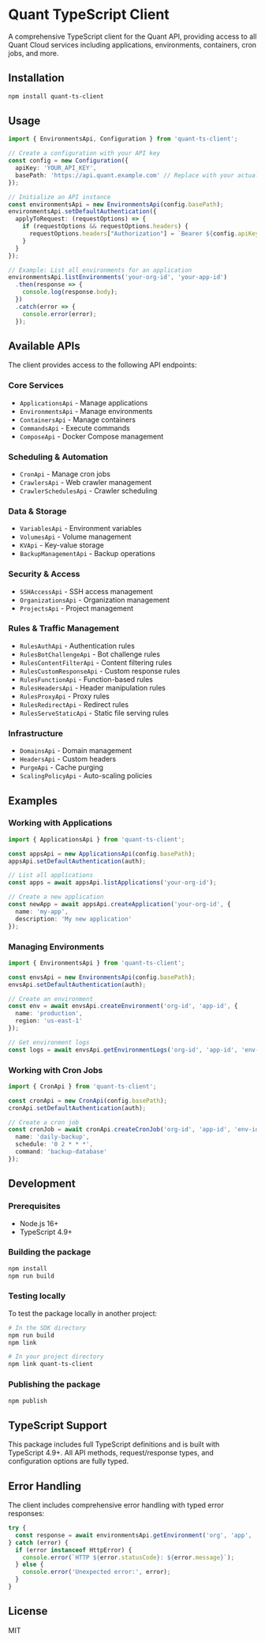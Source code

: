 # Quant TypeScript Client

A comprehensive TypeScript client for the Quant API, providing access to all Quant Cloud services including applications, environments, containers, cron jobs, and more.

## Installation

```bash
npm install quant-ts-client
```

## Usage

```typescript
import { EnvironmentsApi, Configuration } from 'quant-ts-client';

// Create a configuration with your API key
const config = new Configuration({
  apiKey: 'YOUR_API_KEY',
  basePath: 'https://api.quant.example.com' // Replace with your actual API base URL
});

// Initialize an API instance
const environmentsApi = new EnvironmentsApi(config.basePath);
environmentsApi.setDefaultAuthentication({ 
  applyToRequest: (requestOptions) => {
    if (requestOptions && requestOptions.headers) {
      requestOptions.headers["Authorization"] = `Bearer ${config.apiKey}`;
    }
  }
});

// Example: List all environments for an application
environmentsApi.listEnvironments('your-org-id', 'your-app-id')
  .then(response => {
    console.log(response.body);
  })
  .catch(error => {
    console.error(error);
  });
```

## Available APIs

The client provides access to the following API endpoints:

### Core Services
- `ApplicationsApi` - Manage applications
- `EnvironmentsApi` - Manage environments
- `ContainersApi` - Manage containers
- `CommandsApi` - Execute commands
- `ComposeApi` - Docker Compose management

### Scheduling & Automation
- `CronApi` - Manage cron jobs
- `CrawlersApi` - Web crawler management
- `CrawlerSchedulesApi` - Crawler scheduling

### Data & Storage
- `VariablesApi` - Environment variables
- `VolumesApi` - Volume management
- `KVApi` - Key-value storage
- `BackupManagementApi` - Backup operations

### Security & Access
- `SSHAccessApi` - SSH access management
- `OrganizationsApi` - Organization management
- `ProjectsApi` - Project management

### Rules & Traffic Management
- `RulesAuthApi` - Authentication rules
- `RulesBotChallengeApi` - Bot challenge rules
- `RulesContentFilterApi` - Content filtering rules
- `RulesCustomResponseApi` - Custom response rules
- `RulesFunctionApi` - Function-based rules
- `RulesHeadersApi` - Header manipulation rules
- `RulesProxyApi` - Proxy rules
- `RulesRedirectApi` - Redirect rules
- `RulesServeStaticApi` - Static file serving rules

### Infrastructure
- `DomainsApi` - Domain management
- `HeadersApi` - Custom headers
- `PurgeApi` - Cache purging
- `ScalingPolicyApi` - Auto-scaling policies

## Examples

### Working with Applications

```typescript
import { ApplicationsApi } from 'quant-ts-client';

const appsApi = new ApplicationsApi(config.basePath);
appsApi.setDefaultAuthentication(auth);

// List all applications
const apps = await appsApi.listApplications('your-org-id');

// Create a new application
const newApp = await appsApi.createApplication('your-org-id', {
  name: 'my-app',
  description: 'My new application'
});
```

### Managing Environments

```typescript
import { EnvironmentsApi } from 'quant-ts-client';

const envsApi = new EnvironmentsApi(config.basePath);
envsApi.setDefaultAuthentication(auth);

// Create an environment
const env = await envsApi.createEnvironment('org-id', 'app-id', {
  name: 'production',
  region: 'us-east-1'
});

// Get environment logs
const logs = await envsApi.getEnvironmentLogs('org-id', 'app-id', 'env-id');
```

### Working with Cron Jobs

```typescript
import { CronApi } from 'quant-ts-client';

const cronApi = new CronApi(config.basePath);
cronApi.setDefaultAuthentication(auth);

// Create a cron job
const cronJob = await cronApi.createCronJob('org-id', 'app-id', 'env-id', {
  name: 'daily-backup',
  schedule: '0 2 * * *',
  command: 'backup-database'
});
```

## Development

### Prerequisites

- Node.js 16+ 
- TypeScript 4.9+

### Building the package

```bash
npm install
npm run build
```

### Testing locally

To test the package locally in another project:

```bash
# In the SDK directory
npm run build
npm link

# In your project directory
npm link quant-ts-client
```

### Publishing the package

```bash
npm publish
```

## TypeScript Support

This package includes full TypeScript definitions and is built with TypeScript 4.9+. All API methods, request/response types, and configuration options are fully typed.

## Error Handling

The client includes comprehensive error handling with typed error responses:

```typescript
try {
  const response = await environmentsApi.getEnvironment('org', 'app', 'env');
} catch (error) {
  if (error instanceof HttpError) {
    console.error(`HTTP ${error.statusCode}: ${error.message}`);
  } else {
    console.error('Unexpected error:', error);
  }
}
```

## License

MIT 